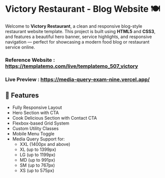 # Victory Restaurant - Blog Website 🍽️

Welcome to **Victory Restaurant**, a clean and responsive blog-style restaurant website template. This project is built using **HTML5** and **CSS3**, and features a beautiful hero banner, service highlights, and responsive navigation — perfect for showcasing a modern food blog or restaurant service online.

### Reference Website : https://templatemo.com/live/templatemo_507_victory
### Live Preview : https://media-query-exam-nine.vercel.app/

## 🚀 Features

- Fully Responsive Layout
- Hero Section with CTA
- Cook Delicious Section with Contact CTA
- Flexbox-based Grid System
- Custom Utility Classes
- Mobile Menu Toggle
- Media Query Support for:
  - XXL (1400px and above)
  - XL (up to 1399px)
  - LG (up to 1199px)
  - MD (up to 991px)
  - SM (up to 767px)
  - XS (up to 575px)
